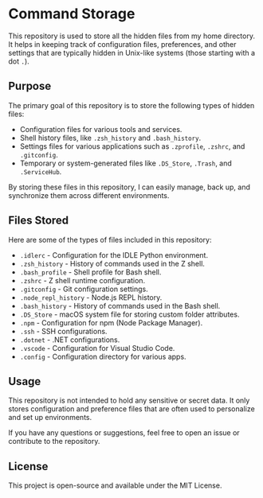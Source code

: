 # Command Storage

This repository is used to store all the hidden files from my home directory. It helps in keeping track of configuration files, preferences, and other settings that are typically hidden in Unix-like systems (those starting with a dot `.`).

## Purpose

The primary goal of this repository is to store the following types of hidden files:

- Configuration files for various tools and services.
- Shell history files, like `.zsh_history` and `.bash_history`.
- Settings files for various applications such as `.zprofile`, `.zshrc`, and `.gitconfig`.
- Temporary or system-generated files like `.DS_Store`, `.Trash`, and `.ServiceHub`.

By storing these files in this repository, I can easily manage, back up, and synchronize them across different environments.

## Files Stored

Here are some of the types of files included in this repository:

- `.idlerc` - Configuration for the IDLE Python environment.
- `.zsh_history` - History of commands used in the Z shell.
- `.bash_profile` - Shell profile for Bash shell.
- `.zshrc` - Z shell runtime configuration.
- `.gitconfig` - Git configuration settings.
- `.node_repl_history` - Node.js REPL history.
- `.bash_history` - History of commands used in the Bash shell.
- `.DS_Store` - macOS system file for storing custom folder attributes.
- `.npm` - Configuration for npm (Node Package Manager).
- `.ssh` - SSH configurations.
- `.dotnet` - .NET configurations.
- `.vscode` - Configuration for Visual Studio Code.
- `.config` - Configuration directory for various apps.

## Usage

This repository is not intended to hold any sensitive or secret data. It only stores configuration and preference files that are often used to personalize and set up environments.

If you have any questions or suggestions, feel free to open an issue or contribute to the repository.

## License

This project is open-source and available under the MIT License.
